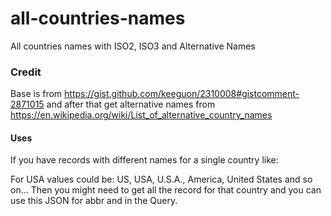 # all-countries-names
All countries names with ISO2, ISO3 and Alternative Names

### Credit
Base is from https://gist.github.com/keeguon/2310008#gistcomment-2871015 and after that get alternative names from https://en.wikipedia.org/wiki/List_of_alternative_country_names 

#### Uses
If you have records with different names for a single country like: 

For USA values could be: US, USA, U.S.A., America, United States and so on...  Then you might need to get all the record for that country and you can use this JSON for abbr and in the Query. 
